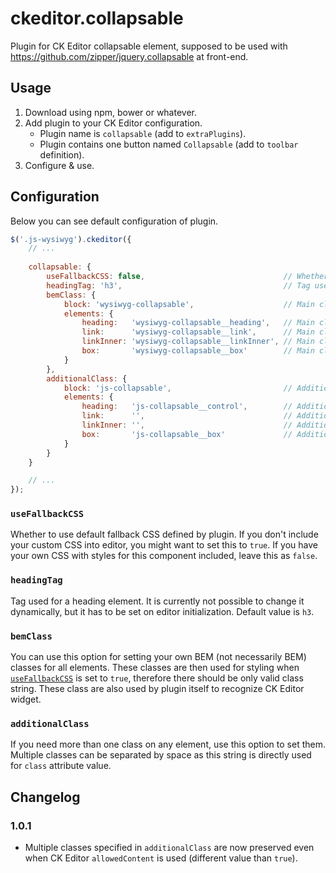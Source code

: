 # ckeditor.collapsable
Plugin for CK Editor collapsable element, supposed to be used with https://github.com/zipper/jquery.collapsable at front-end.

## Usage
1. Download using npm, bower or whatever.
2. Add plugin to your CK Editor configuration.
	- Plugin name is `collapsable` (add to `extraPlugins`).
	- Plugin contains one button named `Collapsable` (add to `toolbar` definition).
3. Configure & use.

## Configuration

Below you can see default configuration of plugin.

```javascript
$('.js-wysiwyg').ckeditor({
    // ...
    
    collapsable: {
        useFallbackCSS: false,                               // Whether to use generic fallback CSS for CK editor
        headingTag: 'h3',                                    // Tag used for a heading element
        bemClass: {
            block: 'wysiwyg-collapsable',                    // Main class assigned to block
            elements: {
                heading:   'wysiwyg-collapsable__heading',   // Main class assigned to heading
                link:      'wysiwyg-collapsable__link',      // Main class assigned to link
                linkInner: 'wysiwyg-collapsable__linkInner', // Main class assigned to span inside link
                box:       'wysiwyg-collapsable__box'        // Main class assigned to box
            }
        },
        additionalClass: {
            block: 'js-collapsable',                         // Additional class assigned to block
            elements: {
                heading:   'js-collapsable__control',        // Additional class assigned to heading
                link:      '',                               // Additional class assigned to link
                linkInner: '',                               // Additional class assigned to span inside link
                box:       'js-collapsable__box'             // Additional class assigned to box
            }
        }
    }

    // ...
});
```

### `useFallbackCSS`

Whether to use default fallback CSS defined by plugin. If you don't include your custom CSS into editor, you might want to set this to `true`. If you have your own CSS with styles for this component included, leave this as `false`.

### `headingTag`

Tag used for a heading element. It is currently not possible to change it dynamically, but it has to be set on editor initialization. Default value is `h3`.

### `bemClass`

You can use this option for setting your own BEM (not necessarily BEM) classes for all elements. These classes are then used for styling when [`useFallbackCSS`](#usefallbackcss) is set to `true`, therefore there should be only valid class string. These class are also used by plugin itself to recognize CK Editor widget.

### `additionalClass`

If you need more than one class on any element, use this option to set them. Multiple classes can be separated by space as this string is directly used for `class` attribute value.

## Changelog

### 1.0.1

- Multiple classes specified in `additionalClass` are now preserved even when CK Editor `allowedContent` is used (different value than `true`). 
